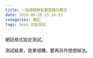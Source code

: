 ```yaml
---
title: 一個厚顏無恥要賞賜的概念
date: 2016-08-20 15:14:53
categories: 雜記
tags: hexo 功能測試
---
```


網誌格式設定測試。

測試結束，效果很糟，要再另外想想辦法。
